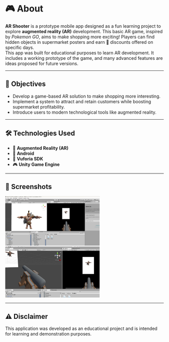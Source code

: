 
# 🎮 About

**AR Shooter** is a prototype mobile app designed as a fun learning project to explore **augmented reality (AR)** development. This basic AR game, inspired by *Pokemon GO*, aims to make shopping more exciting! Players can find hidden objects in supermarket posters and earn 🎉 discounts offered on specific days.  
This app was built for educational purposes to learn AR development. It includes a working prototype of the game, and many advanced features are ideas proposed for future versions.  

---

## 🎯 Objectives
-   Develop a game-based AR solution to make shopping more interesting.
-   Implement a system to attract and retain customers while boosting supermarket profitability.
-   Introduce users to modern technological tools like augmented reality.

---

## 🛠️ Technologies Used  
- 📱 **Augmented Reality (AR)**  
- 🤖 **Android**  
- 🧩 **Vuforia SDK**  
- 🎮 **Unity Game Engine**  

---

## 📸 Screenshots
<img src="Snaps/1.jpg" width="300">
<img src="Snaps/3.jpg" width="300">

---

## ⚠️ Disclaimer  
This application was developed as an educational project and is intended for learning and demonstration purposes.
